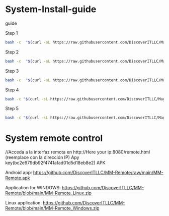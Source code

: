 # System-Install-guide
guide

Step 1
````bash
bash -c  "$(curl -sL https://raw.githubusercontent.com/DiscoverITLLC/MagicMirror_scripts/master/raspberry.sh)"
````
Step 2
````bash
bash -c  "$(curl -sL https://raw.githubusercontent.com/DiscoverITLLC/MagicMirror_scripts/master/upgrade-script.sh)"
````
Step 3
````bash
bash -c  "$(curl -sL https://raw.githubusercontent.com/DiscoverITLLC/MagicMirror_scripts/master/upgrade-script.sh)" apply
````
Step 4
````bash
bash -c "$(curl -sL https://raw.githubusercontent.com/DiscoverITLLC/MagicMirror_scripts/master/screensaveroff.sh)"
````
Step 5
````bash
bash -c "$(curl -sL https://raw.githubusercontent.com/DiscoverITLLC/MagicMirror_scripts/master/fixuppm2.sh)"
````

# System remote control
//Acceda a la interfaz remota en http://Here your ip:8080/remote.html (reemplace con la dirección IP)
Apy key(bc2e979db92f4741afad01d5d18eb8e2) APK

Android app:
https://github.com/DiscoverITLLC/MM-Remote/raw/main/MM-Remote.apk

Application for WINDOWS:
https://github.com/DiscoverITLLC/MM-Remote/blob/main/MM-Remote_Linux.zip

Linux application:
https://github.com/DiscoverITLLC/MM-Remote/blob/main/MM-Remote_Windows.zip
